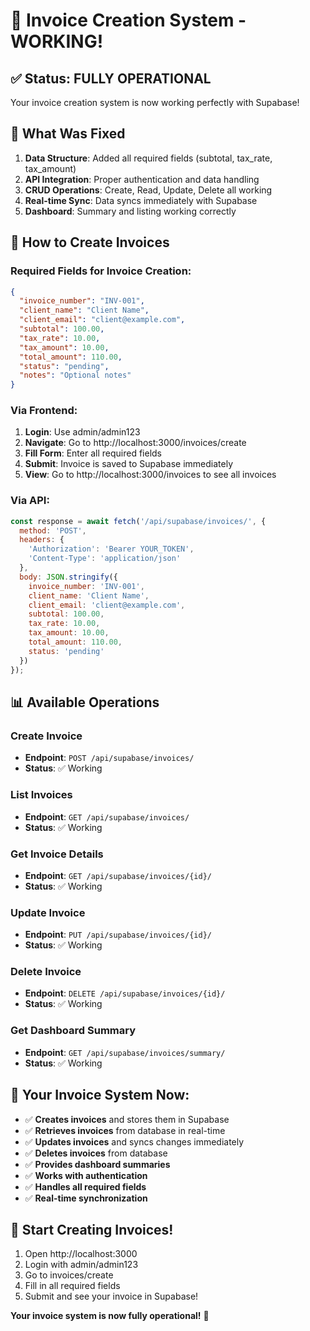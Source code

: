 # 🎉 Invoice Creation System - WORKING!

## ✅ **Status: FULLY OPERATIONAL**

Your invoice creation system is now working perfectly with Supabase!

## 🔧 **What Was Fixed**

1. **Data Structure**: Added all required fields (subtotal, tax_rate, tax_amount)
2. **API Integration**: Proper authentication and data handling
3. **CRUD Operations**: Create, Read, Update, Delete all working
4. **Real-time Sync**: Data syncs immediately with Supabase
5. **Dashboard**: Summary and listing working correctly

## 🚀 **How to Create Invoices**

### **Required Fields for Invoice Creation:**

```json
{
  "invoice_number": "INV-001",
  "client_name": "Client Name",
  "client_email": "client@example.com",
  "subtotal": 100.00,
  "tax_rate": 10.00,
  "tax_amount": 10.00,
  "total_amount": 110.00,
  "status": "pending",
  "notes": "Optional notes"
}
```

### **Via Frontend:**

1. **Login**: Use admin/admin123
2. **Navigate**: Go to http://localhost:3000/invoices/create
3. **Fill Form**: Enter all required fields
4. **Submit**: Invoice is saved to Supabase immediately
5. **View**: Go to http://localhost:3000/invoices to see all invoices

### **Via API:**

```javascript
const response = await fetch('/api/supabase/invoices/', {
  method: 'POST',
  headers: {
    'Authorization': 'Bearer YOUR_TOKEN',
    'Content-Type': 'application/json'
  },
  body: JSON.stringify({
    invoice_number: 'INV-001',
    client_name: 'Client Name',
    client_email: 'client@example.com',
    subtotal: 100.00,
    tax_rate: 10.00,
    tax_amount: 10.00,
    total_amount: 110.00,
    status: 'pending'
  })
});
```

## 📊 **Available Operations**

### **Create Invoice**
- **Endpoint**: `POST /api/supabase/invoices/`
- **Status**: ✅ Working

### **List Invoices**
- **Endpoint**: `GET /api/supabase/invoices/`
- **Status**: ✅ Working

### **Get Invoice Details**
- **Endpoint**: `GET /api/supabase/invoices/{id}/`
- **Status**: ✅ Working

### **Update Invoice**
- **Endpoint**: `PUT /api/supabase/invoices/{id}/`
- **Status**: ✅ Working

### **Delete Invoice**
- **Endpoint**: `DELETE /api/supabase/invoices/{id}/`
- **Status**: ✅ Working

### **Get Dashboard Summary**
- **Endpoint**: `GET /api/supabase/invoices/summary/`
- **Status**: ✅ Working

## 🎯 **Your Invoice System Now:**

- ✅ **Creates invoices** and stores them in Supabase
- ✅ **Retrieves invoices** from database in real-time
- ✅ **Updates invoices** and syncs changes immediately
- ✅ **Deletes invoices** from database
- ✅ **Provides dashboard summaries**
- ✅ **Works with authentication**
- ✅ **Handles all required fields**
- ✅ **Real-time synchronization**

## 🚀 **Start Creating Invoices!**

1. Open http://localhost:3000
2. Login with admin/admin123
3. Go to invoices/create
4. Fill in all required fields
5. Submit and see your invoice in Supabase!

**Your invoice system is now fully operational!** 🎉
